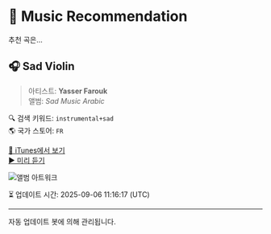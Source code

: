 
# 🎵 Music Recommendation

추천 곡은...

## 🎧 Sad Violin  
> 아티스트: **Yasser Farouk**  
> 앨범: _Sad Music Arabic_  

🔍 검색 키워드: `instrumental+sad`  
🌎 국가 스토어: `FR`

[🔗 iTunes에서 보기](https://music.apple.com/fr/album/sad-violin/1611955394?i=1611955483&uo=4)  
[▶️ 미리 듣기](https://audio-ssl.itunes.apple.com/itunes-assets/AudioPreview126/v4/ae/93/70/ae937022-df96-0420-5597-89d566449668/mzaf_6381786604325347126.plus.aac.p.m4a)

![앨범 아트워크](https://is1-ssl.mzstatic.com/image/thumb/Music126/v4/91/8e/45/918e4597-47bb-6462-8c25-a820a1358a74/859760210026_cover.jpg/100x100bb.jpg)

⏳ 업데이트 시간: 2025-09-06 11:16:17 (UTC)

---
자동 업데이트 봇에 의해 관리됩니다.
